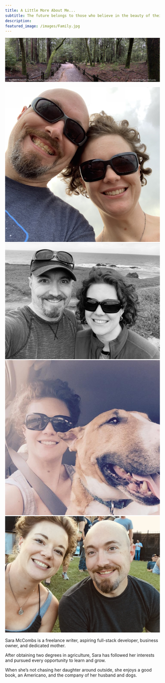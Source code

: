 ```yaml
---
title: A Little More About Me...
subtitle: The future belongs to those who believe in the beauty of their dreams. -Eleanor Roosevelt
description: 
featured_image: /images/Family.jpg
---
```


![](/images/big-basin-2019.jpg)

<div class="gallery" data-columns="4">
	<img src="/images/sara-brandon-19.jpg">
	<img src="/images/sara-brandon-2-19.jpg">
	<img src="/images/sara-lorelei-2016.JPG">
	<img src="/images/sara-brandon-2016.jpg">
</div>

Sara McCombs is a freelance writer, aspiring full-stack developer, business owner, and dedicated mother.

After obtaining two degrees in agriculture, Sara has followed her interests and pursued every opportunity to learn and grow.

When she’s not chasing her daughter around outside, she enjoys a good book, an Americano, and the company of her husband and dogs.

